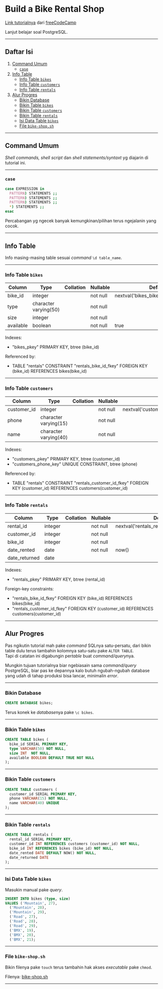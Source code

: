 # Build a Bike Rental Shop

[Link tutorialnya](https://www.freecodecamp.org/learn/relational-database/learn-bash-and-sql-by-building-a-bike-rental-shop/build-a-bike-rental-shop) dari [freeCodeCamp](https://www.freecodecamp.org/)


Lanjut belajar soal PostgreSQL.

---

## Daftar Isi

1. [Command Umum](#command-umum)
    - [`case`](#case)
2. [Info Table](#info-table)
    - [Info Table `bikes`](#info-table-bikes)
    - [Info Table `customers`](#info-table-customers)
    - [Info Table `rentals`](#info-table-rentals)
3. [Alur Progres](#alur-progres)
    - [Bikin Database](#bikin-database)
    - [Bikin Table `bikes`](#bikin-table-bikes)
    - [Bikin Table `customers`](#bikin-table-customers)
    - [Bikin Table `rentals`](#bikin-table-rentals)
    - [Isi Data Table `bikes`](#isi-data-table-bikes)
    - [File `bike-shop.sh`](#file-bike-shopsh)

---

## Command Umum

*Shell commands, shell script* dan *shell statements/syntaxt*
yg diajarin di tutorial ini.

---

### `case`

```sh
case EXPRESSION in
  PATTERN) STATEMENTS ;;
  PATTERN) STATEMENTS ;;
  PATTERN) STATEMENTS ;;
  *) STATEMENTS ;;
esac
```

Percabangan yg ngecek banyak kemungkinan/pilihan terus ngejalanin yang cocok.

---

## Info Table

Info masing-masing table sesuai *command* `\d table_name`.

---

### Info Table `bikes`

| Column | Type | Collation | Nullable | Default |
|--------|------|-----------|----------|---------|
| bike_id | integer |   | not null | nextval('bikes_bike_id_seq'::regclass) |
| type | character varying(50) |   | not null |   |
| size | integer |   | not null |   |
| available | boolean |   | not null | true |

Indexes:
- "bikes_pkey" PRIMARY KEY, btree (bike_id)

Referenced by:
- TABLE "rentals" CONSTRAINT "rentals_bike_id_fkey" FOREIGN KEY (bike_id) REFERENCES bikes(bike_id)

---

### Info Table `customers`

| Column | Type | Collation | Nullable | Default |
|--------|------|-----------|----------|---------|
| customer_id | integer |   | not null | nextval('customers_customer_id_seq'::regclass) |
| phone | character varying(15) |   | not null |   |
| name | character varying(40) |   | not null |   |

Indexes:
- "customers_pkey" PRIMARY KEY, btree (customer_id)
- "customers_phone_key" UNIQUE CONSTRAINT, btree (phone)

Referenced by:
- TABLE "rentals" CONSTRAINT "rentals_customer_id_fkey" FOREIGN KEY (customer_id) REFERENCES customers(customer_id)

---

### Info Table `rentals`

| Column | Type | Collation | Nullable | Default |
|--------|------|-----------|----------|---------|
| rental_id | integer |   | not null | nextval('rentals_rental_id_seq'::regclass) |
| customer_id | integer |   | not null |   |
| bike_id | integer |   | not null |   |
| date_rented | date |   | not null | now() |
| date_returned | date |   |   |   |

Indexes:
- "rentals_pkey" PRIMARY KEY, btree (rental_id)

Foreign-key constraints:
- "rentals_bike_id_fkey" FOREIGN KEY (bike_id) REFERENCES bikes(bike_id)
- "rentals_customer_id_fkey" FOREIGN KEY (customer_id) REFERENCES customers(customer_id)

---

## Alur Progres

Pas ngikutin tutorial mah pake *command* SQLnya satu-persatu,
dari bikin table dulu terus tambahin kolomnya satu-satu pake `ALTER TABLE`.<br/>
Tapi di catatan ini digabungin per*table* buat *command/query*nya.

Mungkin tujuan tutorialnya biar ngebiasain sama *command/query* PostgreSQL,
biar pas ke depannya kalo butuh ngubah-ngubah database yang udah
di tahap produksi bisa lancar, minimalin *error*.

---

### Bikin Database

```sql
CREATE DATABASE bikes;
```

Terus konek ke *database*nya pake `\c bikes`.

---

### Bikin Table `bikes`

```sql
CREATE TABLE bikes (
  bike_id SERIAL PRIMARY KEY,
  type VARCHAR(50) NOT NULL,
  size INT  NOT NULL,
  available BOOLEAN DEFAULT TRUE NOT NULL
);
```

---

### Bikin Table `customers`

```sql
CREATE TABLE customers (
  customer_id SERIAL PRIMARY KEY,
  phone VARCHAR(15) NOT NULL,
  name VARCHAR(40) UNIQUE
);
```

---

### Bikin Table `rentals`

```sql
CREATE TABLE rentals (
  rental_id SERIAL PRIMARY KEY,
  customer_id INT REFERENCES customers (customer_id) NOT NULL,
  bike_id INT REFERENCES bikes (bike_id) NOT NULL,
  date_rented DATE DEFAULT NOW() NOT NULL,
  date_returned DATE
);
```

---

### Isi Data Table `bikes`

Masukin manual pake *query*.

```sql
INSERT INTO bikes (type, size)
VALUES ('Mountain', 27),
  ('Mountain', 28),
  ('Mountain', 29),
  ('Road', 27),
  ('Road', 28),
  ('Road', 29),
  ('BMX', 19),
  ('BMX', 20),
  ('BMX', 21);
```
---

### File `bike-shop.sh`

Bikin filenya pake `touch` terus tambahin hak akses *executable* pake `chmod`.

Filenya: [bike-shop.sh](https://github.com/harytri87/harytri87.github.io/blob/main/catatan-belajar/h-build-a-bike-rental-shop/bike-shop.sh)

---
